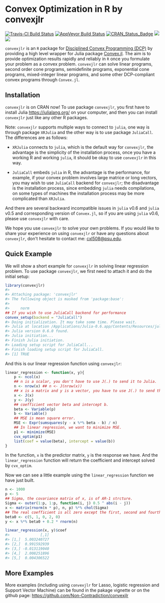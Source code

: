 
<!-- README.md is generated from README.Rmd. Please edit that file -->
Convex Optimization in R by convexjlr
=====================================

[![Travis-CI Build Status](https://travis-ci.org/Non-Contradiction/convexjlr.svg?branch=master)](https://travis-ci.org/Non-Contradiction/convexjlr) [![AppVeyor Build Status](https://ci.appveyor.com/api/projects/status/github/Non-Contradiction/convexjlr?branch=master&svg=true)](https://ci.appveyor.com/project/Non-Contradiction/JuliaCall) [![CRAN\_Status\_Badge](http://www.r-pkg.org/badges/version/convexjlr)](https://cran.r-project.org/package=convexjlr) [![](http://cranlogs.r-pkg.org/badges/convexjlr)](https://cran.r-project.org/package=convexjlr) [![](https://cranlogs.r-pkg.org/badges/grand-total/convexjlr)](https://cran.r-project.org/package=convexjlr)

`convexjlr` is an `R` package for [Disciplined Convex Programming (DCP)](http://dcp.stanford.edu/) by providing a high level wrapper for Julia package [Convex.jl](https://github.com/JuliaOpt/Convex.jl). The aim is to provide optimization results rapidly and reliably in `R` once you formulate your problem as a convex problem. `convexjlr` can solve linear programs, second order cone programs, semidefinite programs, exponential cone programs, mixed-integer linear programs, and some other DCP-compliant convex programs through `Convex.jl`.

Installation
------------

`convexjlr` is on CRAN now! To use package `convexjlr`, you first have to install Julia <https://julialang.org/> on your computer, and then you can install `convexjlr` just like any other R packages.

Note: `convexjlr` supports multiple ways to connect to `julia`, one way is through package `XRJulia` and the other way is to use package `JuliaCall`. The differences are as follows:

-   `XRJulia` connects to `julia`, which is the default way for `convexjlr`, the advantage is the simplicity of the installation process, once you have a working R and working `julia`, it should be okay to use `convexjlr` in this way.

-   `JuliaCall` embeds `julia` in R, the advantage is the performance, for example, if your convex problem involves large matrice or long vectors, you may wish to use `JuliaCall` backend for `convexjlr`; the disadvantage is the installation process, since embedding `julia` needs compilations, on some types of machines the installation process may be more complicated than `XRJulia`.

And there are several backward incompatible issues in `julia` v0.6 and `julia` v0.5 and corresponding version of `Convex.jl`, so if you are using `julia` v0.6, please use `convexjlr` with care.

We hope you use `convexjlr` to solve your own problems. If you would like to share your experience on using `convexjlr` or have any questions about `convexjlr`, don't hesitate to contact me: <cxl508@psu.edu>.

Quick Example
-------------

We will show a short example for `convexjlr` in solving linear regression problem. To use package `convexjlr`, we first need to attach it and do the initial setup:

``` r
library(convexjlr)
#> 
#> Attaching package: 'convexjlr'
#> The following object is masked from 'package:base':
#> 
#>     norm
## If you wish to use JuliaCall backend for performance
convex_setup(backend = "JuliaCall")
#> Doing initialization. It may take some time. Please wait.
#> Julia at location /Applications/Julia-0.6.app/Contents/Resources/julia/bin will be used.
#> Julia version 0.6.0 found.
#> Julia initiation...
#> Finish Julia initiation.
#> Loading setup script for JuliaCall...
#> Finish loading setup script for JuliaCall.
#> [1] TRUE
```

And this is our linear regression function using `convexjlr`:

``` r
linear_regression <- function(x, y){
    p <- ncol(x)
    ## n is a scalar, you don't have to use J(.) to send it to Julia.
    n <- nrow(x) ## n <- J(nrow(x))
    ## x is a matrix and y is a vector, you have to use J(.) to send them to Julia.
    x <- J(x)
    y <- J(y)
    ## coefficient vector beta and intercept b.
    beta <- Variable(p)
    b <- Variable()
    ## MSE is mean square error.
    MSE <- Expr(sumsquares(y - x %*% beta - b) / n)
    ## In linear regression, we want to minimize MSE.
    p1 <- minimize(MSE)
    cvx_optim(p1)
    list(coef = value(beta), intercept = value(b))
}
```

In the function, `x` is the predictor matrix, `y` is the response we have. And the `linear_regression` function will return the coefficient and intercept solved by `cvx_optim`.

Now we can see a little example using the `linear_regression` function we have just built.

``` r
n <- 1000
p <- 5
## Sigma, the covariance matrix of x, is of AR-1 strcture.
Sigma <- outer(1:p, 1:p, function(i, j) 0.5 ^ abs(i - j))
x <- matrix(rnorm(n * p), n, p) %*% chol(Sigma)
## The real coefficient is all zero except the first, second and fourth elements.
beta0 <- c(5, 1, 0, 2, 0)
y <- x %*% beta0 + 0.2 * rnorm(n)

linear_regression(x, y)$coef
#>              [,1]
#> [1,]  5.003240727
#> [2,]  0.991592939
#> [3,] -0.013119040
#> [4,]  2.008251896
#> [5,]  0.004306522
```

More Examples
-------------

More examples (including using `convexjlr` for Lasso, logistic regression and Support Vector Machine) can be found in the pakage vignette or on the github page: <https://github.com/Non-Contradiction/convexjlr>

